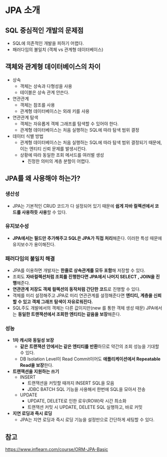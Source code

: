 # JPA 소개


## SQL 중심적인 개발의 문제점
 - SQL에 의존적인 개발을 피하기 어렵다.
 - 패러다임의 불일치 (객체 vs 관계형 데이터베이스)

## 객체와 관계형 데이터베이스의 차이
- 상속
  - 객체는 상속과 다형성을 사용
  - 테이블은 상속 관계 안쓴다.
- 연관관계
    - 객체는 참조를 사용
    - 관계형 데이터베이스는 외래 키를 사용
- 연관관계 탐색
     - 객체는 자유롭게 객체 그래프를 탐색할 수 있어야 한다.
     - 관계형 데이터베이스는 처음 실행하는 SQL에 따라 탐색 범위 결정
- 데이터 식별 방법
   - 관계형 데이터베이스는 처음 실행하는 SQL에 따라 탐색 범위 결정되기 때문에, 이는 엔티티 신뢰 문제를 발생시킨다.
   - 상황에 따라 동일한 조회 메서드를 여러벌 생성 
     - 진정한 의미의 계층 분할이 어렵다.

## JPA를 왜 사용해야 하는가?
### 생산성
- JPA는 기본적인 CRUD 코드가 다 설정되어 있기 때문에 **쉽게 자바 컬렉션에서 코드를 사용하듯 사용**할 수 있다.

### 유지보수성
- **JPA에서는 필드만 추가해주고 SQL은 JPA가 직접 처리**해준다. 이러한 특성 때문에 유지보수가 용이해진다.

### 패러다임의 불일치 해결
- JPA를 이용하면 개발자는 **한줄로 상속관계를 모두 포함**해 저장할 수 있다.
- 조회도 **자바컬렉션처럼 조회를 진행한다면 JPA에서 나머지 SELECT , JOIN을 진행**해준다.
- **연관관계 저장도 객체 컬렉션의 동작처럼 간단한 코드**로 진행할 수 있다.
- 객체를 미리 설정해주고 JPA로 미리 연관관계를 설정해준다면 **엔티티, 계층을 신뢰할 수 있고 객체 그래프 탐색이 자유로워진다.**
- SQL주도 개발에서의 객체는 다른 값이지만(new 를 통한 객체 생성 때문) JPA에서는 **동일한 트랜잭션에서 조회한 엔티티는 같음을 보장**해준다.

### 성능
- **1차 캐시와 동일성 보장**
  - **같은 트랜잭션 안에서는 같은 엔티티를 반환**하므로 약간의 조회 성능을 기대할 수 있다.
  - DB Isolation Level이 Read Commit이어도 **애플리케이션에서 Repeatable Read을 보장**한다.
- **트랜잭션을 지원하는 쓰기**
  - INSERT
    - 트랜잭션을 커밋할 때까지 INSERT SQL을 모음
    - JDBC BATCH SQL 기능을 사용해서 한번에 SQL을 모아서 전송
  - UPDATE
    - UPDATE, DELETE로 인한 로우(ROW)락 시간 최소화
    - 트랜잭션 커밋 시 UPDATE, DELETE SQL 실행하고, 바로 커밋
- **지연 로딩과 즉시 로딩**
  - JPA는 지연 로딩과 즉시 로딩 기능을 설정만으로 간단하게 세팅할 수 있다.
 
## 참고
https://www.inflearn.com/course/ORM-JPA-Basic
  

